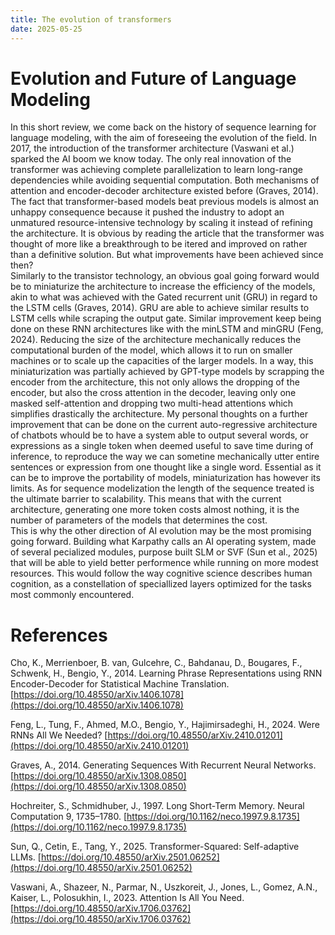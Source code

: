 ```yaml
---
title: The evolution of transformers
date: 2025-05-25
---
```

# Evolution and Future of Language Modeling
In this short review, we come back on the history of sequence learning for language modeling, with the aim of foreseeing the evolution of the field.
In 2017, the introduction of the transformer architecture (Vaswani et al.) sparked the AI boom we know today. The only real innovation of the transformer was achieving complete parallelization to learn long-range dependencies while avoiding sequential computation. Both mechanisms of attention and encoder-decoder architecture existed before (Graves, 2014). The fact that transformer-based models beat previous models is almost an unhappy consequence because it pushed the industry to adopt an unmatured resource-intensive technology by scaling it instead of refining the architecture. It is obvious by reading the article that the transformer was thought of more like a breakthrough to be itered and improved on rather than a definitive solution. But what improvements have been achieved since then?  
Similarly to the transistor technology, an obvious goal going forward would be to miniaturize the architecture to increase the efficiency of the models, akin to what was achieved with the Gated recurrent unit (GRU) in regard to the LSTM cells (Graves, 2014). GRU are able to achieve similar results to LSTM cells while scraping the output gate. Similar improvement keep being done on these RNN architectures like with the minLSTM and minGRU (Feng, 2024). Reducing the size of the architecture mechanically reduces the computational burden of the model, which allows it to run on smaller machines or to scale up the capacities of the larger models. In a way, this miniaturization was partially achieved by GPT-type models by scrapping the encoder from the architecture, this not only allows the dropping of the encoder, but also the cross attention in the decoder, leaving only one masked self-attention and dropping two multi-head attentions which simplifies drastically the architecture. My personal thoughts on a further improvement that can be done on the current auto-regressive architecture of chatbots whould be to have a system able to output several words, or expressions as a single token when deemed useful to save time during of inference, to reproduce the way we can sometine mechanically utter entire sentences or expression from one thought like a single word. Essential as it can be to improve the portability of models, miniaturization has however its limits. As for sequence modelization the length of the sequence treated is the ultimate barrier to scalability. This means that with the current architecture, generating one more token costs almost nothing, it is the number of parameters of the models that determines the cost.  
This is why the other direction of AI evolution may be the most promising going forward. Building what Karpathy calls an AI operating system, made of several pecialized modules, purpose built SLM or SVF (Sun et al., 2025) that will be able to yield better performence while running on more modest resources. This would follow the way cognitive science describes human cognition, as a constellation of speciallized layers optimized for the tasks most commonly encountered.

# References

Cho, K., Merrienboer, B. van, Gulcehre, C., Bahdanau, D., Bougares, F., Schwenk, H., Bengio, Y., 2014. Learning Phrase Representations using RNN Encoder-Decoder for Statistical Machine Translation. [https://doi.org/10.48550/arXiv.1406.1078](https://doi.org/10.48550/arXiv.1406.1078)

Feng, L., Tung, F., Ahmed, M.O., Bengio, Y., Hajimirsadeghi, H., 2024. Were RNNs All We Needed? [https://doi.org/10.48550/arXiv.2410.01201](https://doi.org/10.48550/arXiv.2410.01201)

Graves, A., 2014. Generating Sequences With Recurrent Neural Networks. [https://doi.org/10.48550/arXiv.1308.0850](https://doi.org/10.48550/arXiv.1308.0850)

Hochreiter, S., Schmidhuber, J., 1997. Long Short-Term Memory. Neural Computation 9, 1735–1780. [https://doi.org/10.1162/neco.1997.9.8.1735](https://doi.org/10.1162/neco.1997.9.8.1735)

Sun, Q., Cetin, E., Tang, Y., 2025. Transformer-Squared: Self-adaptive LLMs. [https://doi.org/10.48550/arXiv.2501.06252](https://doi.org/10.48550/arXiv.2501.06252)

Vaswani, A., Shazeer, N., Parmar, N., Uszkoreit, J., Jones, L., Gomez, A.N., Kaiser, L., Polosukhin, I., 2023. Attention Is All You Need. [https://doi.org/10.48550/arXiv.1706.03762](https://doi.org/10.48550/arXiv.1706.03762)